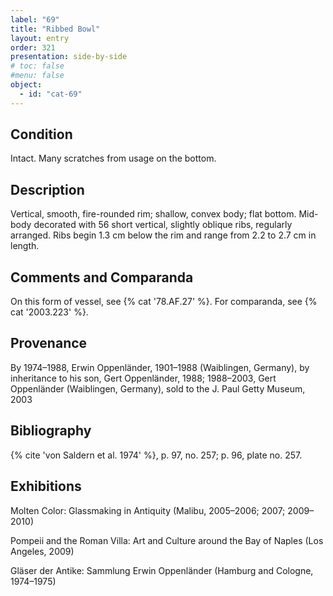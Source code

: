 ```yaml
---
label: "69"
title: "Ribbed Bowl"
layout: entry
order: 321
presentation: side-by-side
# toc: false
#menu: false 
object:
  - id: "cat-69"
---
```


## Condition

Intact. Many scratches from usage on the bottom.

## Description

Vertical, smooth, fire-rounded rim; shallow, convex body; flat bottom. Mid-body decorated with 56 short vertical, slightly oblique ribs, regularly arranged. Ribs begin 1.3 cm below the rim and range from 2.2 to 2.7 cm in length.

## Comments and Comparanda

On this form of vessel, see {% cat '78.AF.27' %}. For comparanda, see {% cat '2003.223' %}.

## Provenance

By 1974–1988, Erwin Oppenländer, 1901–1988 (Waiblingen, Germany), by inheritance to his son, Gert Oppenländer, 1988; 1988–2003, Gert Oppenländer (Waiblingen, Germany), sold to the J. Paul Getty Museum, 2003

## Bibliography

{% cite 'von Saldern et al. 1974' %}, p. 97, no. 257; p. 96, plate no. 257.

## Exhibitions

Molten Color: Glassmaking in Antiquity (Malibu, 2005–2006; 2007; 2009–2010)

Pompeii and the Roman Villa: Art and Culture around the Bay of Naples (Los Angeles, 2009)

Gläser der Antike: Sammlung Erwin Oppenländer (Hamburg and Cologne, 1974–1975)